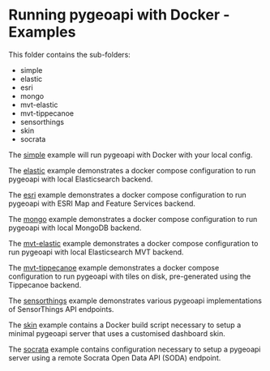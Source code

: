 # Running pygeoapi with Docker - Examples

This folder contains the sub-folders:

- simple
- elastic
- esri
- mongo
- mvt-elastic
- mvt-tippecanoe
- sensorthings
- skin
- socrata

The [simple](simple) example will run pygeoapi with Docker with your local config.

The [elastic](elastic) example demonstrates a docker compose configuration to run pygeoapi with local Elasticsearch backend.

The [esri](esri) example demonstrates a docker compose configuration to run pygeoapi with ESRI Map and Feature Services backend.

The [mongo](mongo) example demonstrates a docker compose configuration to run pygeoapi with local MongoDB backend.

The [mvt-elastic](mvt-elastic) example demonstrates a docker compose configuration to run pygeoapi with local Elasticsearch MVT backend.

The [mvt-tippecanoe](mvt-tippecanoe) example demonstrates a docker compose configuration to run pygeoapi with tiles on disk, pre-generated using the Tippecanoe backend.

The [sensorthings](sensorthings) example demonstrates various pygeoapi implementations of SensorThings API endpoints.

The [skin](skin) example contains a Docker build script necessary to setup a minimal
pygeoapi server that uses a customised dashboard skin.

The [socrata](socrata) example contains configuration necessary to setup a
pygeoapi server using a remote Socrata Open Data API (SODA) endpoint.